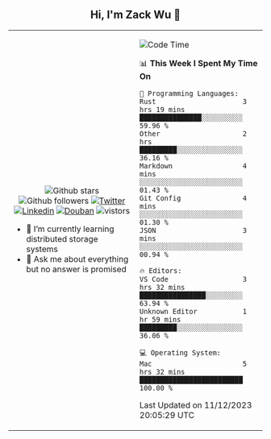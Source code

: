 <h2 align="center"> Hi, I'm Zack Wu 👋 </h2>

<table>
    <tr>
        <td valign="center" width="50%">
            <p align="center">
              <img src="https://img.shields.io/github/stars/izackwu?style=social" alt="Github stars" />
              <img src="https://img.shields.io/github/followers/izackwu?style=social" alt="Github followers" />
              <a href="https://twitter.com/_zackwu"><img src="https://img.shields.io/badge/@__zackwu-1DA1F2?style=flat&logo=Twitter&logoColor=white" alt="Twitter"/></a>
              <a href="https://www.linkedin.com/in/izackwu/?locale=en_US"><img src="https://img.shields.io/badge/@izackwu-0073b1?style=flat&logo=LinkedIn&logoColor=white" alt="Linkedin" /></a>
              <a href="https://www.douban.com/people/keith1"><img src="https://img.shields.io/badge/@keith1-007722?style=flat&logo=Douban&logoColor=white" alt="Douban" /></a>
              <img src="https://visitor-badge.glitch.me/badge?page_id=keithnull" alt="vistors" />
            </p>
            <ul>
                <li>🌱 I’m currently learning distributed storage systems</li>
                <li>💬 Ask me about everything but no answer is promised</li>
            </ul>
        </td>
       <td valign="top" width="50%">
    
<!--START_SECTION:waka-->
![Code Time](http://img.shields.io/badge/Code%20Time-2%2C298%20hrs%203%20mins-blue)

📊 **This Week I Spent My Time On** 

```text
💬 Programming Languages: 
Rust                     3 hrs 19 mins       ███████████████░░░░░░░░░░   59.96 % 
Other                    2 hrs               █████████░░░░░░░░░░░░░░░░   36.16 % 
Markdown                 4 mins              ░░░░░░░░░░░░░░░░░░░░░░░░░   01.43 % 
Git Config               4 mins              ░░░░░░░░░░░░░░░░░░░░░░░░░   01.30 % 
JSON                     3 mins              ░░░░░░░░░░░░░░░░░░░░░░░░░   00.94 % 

🔥 Editors: 
VS Code                  3 hrs 32 mins       ████████████████░░░░░░░░░   63.94 % 
Unknown Editor           1 hr 59 mins        █████████░░░░░░░░░░░░░░░░   36.06 % 

💻 Operating System: 
Mac                      5 hrs 32 mins       █████████████████████████   100.00 % 
```


 Last Updated on 11/12/2023 20:05:29 UTC
<!--END_SECTION:waka-->
</td></tr>
</table>


